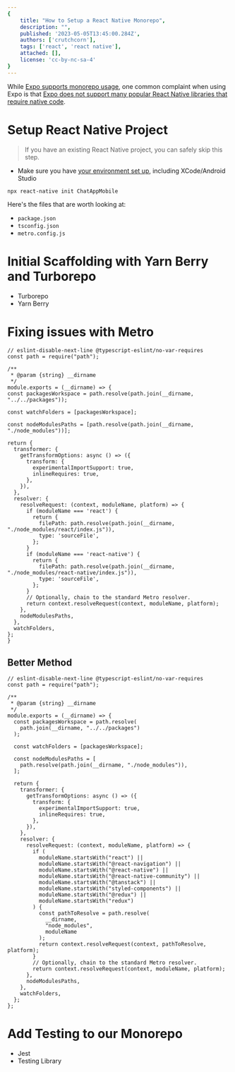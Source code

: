 ```yaml
---
{
	title: "How to Setup a React Native Monorepo",
	description: "",
	published: '2023-05-05T13:45:00.284Z',
	authors: ['crutchcorn'],
	tags: ['react', 'react native'],
	attached: [],
	license: 'cc-by-nc-sa-4'
}
---
```




While [Expo supports monorepo usage](https://docs.expo.dev/guides/monorepos/), one common complaint when using Expo is that [Expo does not support many popular React Native libraries that require native code](https://docs.expo.dev/introduction/why-not-expo/?redirected#expo-go).





# Setup React Native Project

> If you have an existing React Native project, you can safely skip this step.



- Make sure you have [your environment set up](https://reactnative.dev/docs/environment-setup), including XCode/Android Studio

  

```shell
npx react-native init ChatAppMobile
```



Here's the files that are worth looking at:

- `package.json`
- `tsconfig.json`
- `metro.config.js`





# Initial Scaffolding with Yarn Berry and Turborepo

- Turborepo
- Yarn Berry



# Fixing issues with Metro

```
// eslint-disable-next-line @typescript-eslint/no-var-requires
const path = require("path");

/**
 * @param {string} __dirname 
 */
module.exports = (__dirname) => {
const packagesWorkspace = path.resolve(path.join(__dirname, "../../packages"));

const watchFolders = [packagesWorkspace];

const nodeModulesPaths = [path.resolve(path.join(__dirname, "./node_modules"))];

return {
  transformer: {
    getTransformOptions: async () => ({
      transform: {
        experimentalImportSupport: true,
        inlineRequires: true,
      },
    }),
  },
  resolver: {
    resolveRequest: (context, moduleName, platform) => {
      if (moduleName === 'react') {
        return {
          filePath: path.resolve(path.join(__dirname, "./node_modules/react/index.js")),
          type: 'sourceFile',
        };
      }
      if (moduleName === 'react-native') {
        return {
          filePath: path.resolve(path.join(__dirname, "./node_modules/react-native/index.js")),
          type: 'sourceFile',
        };
      }
      // Optionally, chain to the standard Metro resolver.
      return context.resolveRequest(context, moduleName, platform);
    },
    nodeModulesPaths,
  },
  watchFolders,
};
}
```











## Better Method

```
// eslint-disable-next-line @typescript-eslint/no-var-requires
const path = require("path");

/**
 * @param {string} __dirname
 */
module.exports = (__dirname) => {
  const packagesWorkspace = path.resolve(
    path.join(__dirname, "../../packages")
  );

  const watchFolders = [packagesWorkspace];

  const nodeModulesPaths = [
    path.resolve(path.join(__dirname, "./node_modules")),
  ];

  return {
    transformer: {
      getTransformOptions: async () => ({
        transform: {
          experimentalImportSupport: true,
          inlineRequires: true,
        },
      }),
    },
    resolver: {
      resolveRequest: (context, moduleName, platform) => {
        if (
          moduleName.startsWith("react") ||
          moduleName.startsWith("@react-navigation") ||
          moduleName.startsWith("@react-native") ||
          moduleName.startsWith("@react-native-community") ||
          moduleName.startsWith("@tanstack") ||
          moduleName.startsWith("styled-components") ||
          moduleName.startsWith("@redux") ||
          moduleName.startsWith("redux")
        ) {
          const pathToResolve = path.resolve(
            __dirname,
            "node_modules",
            moduleName
          );
          return context.resolveRequest(context, pathToResolve, platform);
        }
        // Optionally, chain to the standard Metro resolver.
        return context.resolveRequest(context, moduleName, platform);
      },
      nodeModulesPaths,
    },
    watchFolders,
  };
};
```









# Add Testing to our Monorepo

- Jest
- Testing Library
